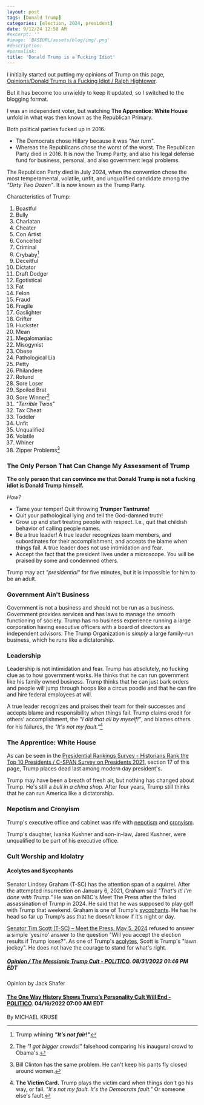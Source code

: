 ```yaml
---
layout: post
tags: [Donald Trump]
categories: [election, 2024, president]
date: 9/12/24 12:58 AM
#excerpt: ''
#image: 'BASEURL/assets/blog/img/.png'
#description:
#permalink:
title: 'Donald Trump is a Fucking Idiot'
---
```

I initially started out putting my opinions of Trump on this page, [Opinions/Donald Trump Is a Fucking Idiot / Ralph Hightower](https://ralphhightower.github.io/RalphHightower/Opinions/DonaldTrumpIsAFuckingIdiot.html).

But it has become too unwieldy to keep it updated, so I switched to the blogging format. 

I was an independent voter, but watching **The Apprentice: White House** unfold in what was then known as the Republican Primary. 

Both political parties fucked up in 2016.

- The Democrats chose Hillary because it was *"her turn"*.
- Whereas the Republicans chose the worst of the worst. The Republican Party died in 2016. It is now the Trump Party, and also his legal defense fund for business, personal, and also government legal problems.

The Republican Party died in July 2024, when the convention chose the most temperamental, volatile, unfit, and unqualified candidate among the *"Dirty Two Dozen"*. It is now known as the Trump Party. 

Characteristics of Trump:

1. Boastful
2. Bully
3. Charlatan
4. Cheater
5. Con Artist
6. Conceited
7. Criminal
8. Crybaby[^112]
9. Deceitful
10. Dictator
11. Draft Dodger 
12. Egotistical
13. Fat
14. Felon
15. Fraud
16. Fragile
17. Gaslighter
18. Grifter
19. Huckster
20. Mean
21. Megalomaniac
22. Misogynist
23. Obese
24. Pathological Lia
25. Petty
26. Philandere
27. Rotund 
28. Sore Loser
29. Spoiled Brat
30. Sore Winner[^113]
31. *"Terrible Twos"*
32. Tax Cheat
33. Toddler
34. Unfit
35. Unqualified
36. Volatile
37. Whiner
38. Zipper Problems[^114]


[^111]: **The Victim Card.** Trump plays the victim card when things don't go his way, or fail. *"It's not my fault. It's the Democrats fault."* Or someone else's fault.
[^112]: Trump whining ***"It’s not fair!"***
[^113]: The *"I got bigger crowds!"* falsehood comparing his inaugural crowd to Obama's.
[^114]: Bill Clinton has the same problem. He can't keep his pants fly closed around women.

### The Only Person That Can Change My Assessment of Trump

**The only person that can convince me that Donald Trump is not a fucking idiot is Donald Trump himself.**

*How?*

- Tame your temper! Quit throwing **Trumper Tantrums!**
- Quit your pathological lying and tell the God-damned truth!
- Grow up and start treating people with respect. I.e., quit that childish behavior of calling people names.
- Be a true leader! A true leader recognizes team members, and subordinates for their accomplishment, and accepts the blame when things fail. A true leader does not use intimidation and fear.
- Accept the fact that the president lives under a microscope. You will be praised by some and condemned others.

Trump may act *"presidential"* for five minutes, but it is impossible for him to be an adult.

### Government Ain't Business

Government is not a business and should not be run as a business. Government provides services and has laws to manage the smooth functioning of society. Trump has no business experience running a large corporation having executive officers with a board of directors as independent advisors. The Trump Organization is *simply* a large family-run business, which he runs like a dictatorship.

### Leadership

Leadership is not intimidation and fear. Trump has absolutely, no fucking clue as to how government works. He thinks that he can run government like his family owned business. Trump thinks that he can just bark orders and people will jump through hoops like a circus poodle and that he can fire and hire federal employees at will.

A true leader recognizes and praises their team for their successes and accepts blame and responsibility when things fail. Trump claims credit for others' accomplishment, the *"I did that all by myself!"*, and blames others for his failures, the *"It's not my fault."*[^111]

### The Apprentice: White House

As can be seen in the [Presidential Rankings Survey - Historians Rank the Top 10 Presidents / C-SPAN Survey on Presidents 2021](https://www.c-span.org/presidentsurvey2021/?page=overall), section 17 of this page, Trump places dead last among modern day president's.

Trump may have been a breath of fresh air, but nothing has changed about Trump. He's still a *bull in a china shop.* After four years, Trump still thinks that he can run America like a dictatorship.

### Nepotism and Cronyism

Trump's executive office and cabinet was rife with [nepotism](http://www.merriam-webster.com/dictionary/nepotism) and [cronyism](http://www.merriam-webster.com/word-of-the-day/2024/09/03/).

Trump's daughter, Ivanka Kushner and son-in-law, Jared Kushner, were unqualified to be part of his executive office.

### Cult Worship and Idolatry

#### Acolytes and Sycophants

Senator Lindsey Graham (T-SC) has the attention span of a squirrel. After the attempted insurrection on January 6, 2021, Graham said *"That's it! I'm done with Trump."* He was on NBC's Meet The Press after the failed assassination of Trump in 2024. He said that he was supposed to play golf with Trump that weekend. Graham is one of Trump's [sycophants](http://www.merriam-webster.com/dictionary/sycophant). He has he head so far up  Trump's ass that he doesn't know if it's night or day.

[Senator Tim Scott (T-SC) – Meet the Press. May 5, 2024](https://www.nbcnews.com/meet-the-press/video/federal-funding-is-a-privilege-not-a-right-tim-scott-tells-college-presidents-full-interview-210290757680) refused to answer a simple 'yes/no' answer to the question "Will you accept the election results if Trump loses?". As one of Trump's [acolytes](http://www.merriam-webster.com/dictionary/acolyte), Scott is Trump's "lawn jockey". He does not have the courage to stand for what's right.

##### [Opinion / The Messianic Trump Cult - POLITICO](https://www.politico.com/news/magazine/2022/08/31/the-messianic-trump-cult-00054382).  08/31/2022 01:46 PM EDT
Opinion by Jack Shafer

####  [The One Way History Shows Trump’s Personality Cult Will End - POLITICO](https://www.politico.com/news/magazine/2022/04/16/history-shows-trump-personality-cult-end-00024941).  04/16/2022 07:00 AM EDT
By MICHAEL KRUSE



